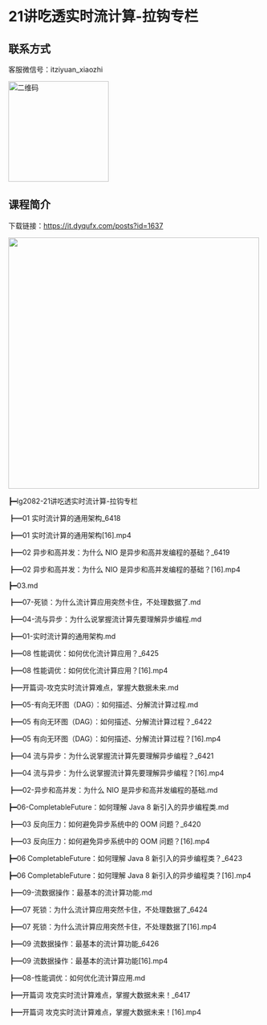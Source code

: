 # 21讲吃透实时流计算-拉钩专栏

## 联系方式

客服微信号：itziyuan_xiaozhi

<img src="https://ziyuanyun.oss-cn-guangzhou.aliyuncs.com/common/20240614073449/666b82192834a.jpg" width="200" height="200" alt="二维码">

## 课程简介

下载链接：https://it.dyqufx.com/posts?id=1637

<img src="https://ziyuanyun.oss-cn-guangzhou.aliyuncs.com/yun/20240515183456/66448fd0a9131.jpg" width="500" alt="">

  ┣━lg2082-21讲吃透实时流计算-拉钩专栏

 ┣━01 实时流计算的通用架构_6418

 ┣━01 实时流计算的通用架构[16].mp4

 ┣━02 异步和高并发：为什么 NIO 是异步和高并发编程的基础？_6419

 ┣━02 异步和高并发：为什么 NIO 是异步和高并发编程的基础？[16].mp4

 ┣━03.md

 ┣━07-死锁：为什么流计算应用突然卡住，不处理数据了.md

 ┣━04-流与异步：为什么说掌握流计算先要理解异步编程.md

 ┣━01-实时流计算的通用架构.md

 ┣━08 性能调优：如何优化流计算应用？_6425

 ┣━08 性能调优：如何优化流计算应用？[16].mp4

 ┣━开篇词-攻克实时流计算难点，掌握大数据未来.md

 ┣━05-有向无环图（DAG）：如何描述、分解流计算过程.md

 ┣━05 有向无环图（DAG）：如何描述、分解流计算过程？_6422

 ┣━05 有向无环图（DAG）：如何描述、分解流计算过程？[16].mp4

 ┣━04 流与异步：为什么说掌握流计算先要理解异步编程？_6421

 ┣━04 流与异步：为什么说掌握流计算先要理解异步编程？[16].mp4

 ┣━02-异步和高并发：为什么 NIO 是异步和高并发编程的基础.md

 ┣━06-CompletableFuture：如何理解 Java 8 新引入的异步编程类.md

 ┣━03 反向压力：如何避免异步系统中的 OOM 问题？_6420

 ┣━03 反向压力：如何避免异步系统中的 OOM 问题？[16].mp4

 ┣━06 CompletableFuture：如何理解 Java 8 新引入的异步编程类？_6423

 ┣━06 CompletableFuture：如何理解 Java 8 新引入的异步编程类？[16].mp4

 ┣━09-流数据操作：最基本的流计算功能.md

 ┣━07 死锁：为什么流计算应用突然卡住，不处理数据了_6424

 ┣━07 死锁：为什么流计算应用突然卡住，不处理数据了[16].mp4

 ┣━09 流数据操作：最基本的流计算功能_6426

 ┣━09 流数据操作：最基本的流计算功能[16].mp4

 ┣━08-性能调优：如何优化流计算应用.md

 ┣━开篇词 攻克实时流计算难点，掌握大数据未来！_6417

 ┣━开篇词 攻克实时流计算难点，掌握大数据未来！[16].mp4

  